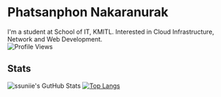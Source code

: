 # Phatsanphon Nakaranurak
I'm a student at School of IT, KMITL. Interested in Cloud Infrastructure, Network and Web Development.
<br>
![Profile Views](https://komarev.com/ghpvc/?username=phatsanphonna&label=Profile%20views&color=0e75b6&style=plastic)
## Stats
![ssuniie's GutHub Stats](https://github-readme-stats.vercel.app/api?username=phatsanphonna&show_icons=true)
[![Top Langs](https://github-readme-stats.vercel.app/api/top-langs?username=phatsanphonna&layout=compact)](https://github-readme-stats.vercel.app/api/top-langs?username=phatsanphonna&layout=compact)
